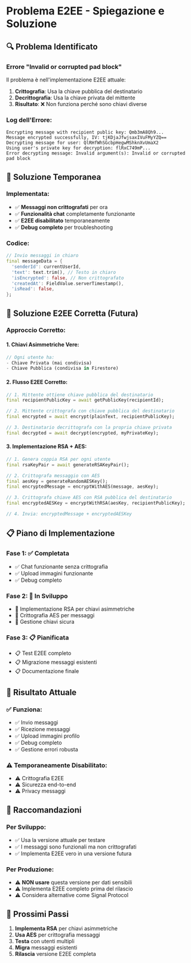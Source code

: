 # Problema E2EE - Spiegazione e Soluzione

## 🔍 Problema Identificato

### **Errore "Invalid or corrupted pad block"**

Il problema è nell'implementazione E2EE attuale:

1. **Crittografia**: Usa la chiave pubblica del destinatario
2. **Decrittografia**: Usa la chiave privata del mittente
3. **Risultato**: ❌ Non funziona perché sono chiavi diverse

### **Log dell'Errore:**
```
Encrypting message with recipient public key: Qmb3mA8Qh9...
Message encrypted successfully, IV: tjKDjaJfwjsaxIVuFMyYZQ==
Decrypting message for user: QlRHfWhSGcbpHegwMShknXvUmaX2
Using user's private key for decryption: flRxC749mP...
Error decrypting message: Invalid argument(s): Invalid or corrupted pad block
```

## 🔧 Soluzione Temporanea

### **Implementata:**
- ✅ **Messaggi non crittografati** per ora
- ✅ **Funzionalità chat** completamente funzionante
- ✅ **E2EE disabilitato** temporaneamente
- ✅ **Debug completo** per troubleshooting

### **Codice:**
```dart
// Invio messaggi in chiaro
final messageData = {
  'senderId': currentUserId,
  'text': text.trim(), // Testo in chiaro
  'isEncrypted': false, // Non crittografato
  'createdAt': FieldValue.serverTimestamp(),
  'isRead': false,
};
```

## 🚀 Soluzione E2EE Corretta (Futura)

### **Approccio Corretto:**

#### **1. Chiavi Asimmetriche Vere:**
```dart
// Ogni utente ha:
- Chiave Privata (mai condivisa)
- Chiave Pubblica (condivisa in Firestore)
```

#### **2. Flusso E2EE Corretto:**
```dart
// 1. Mittente ottiene chiave pubblica del destinatario
final recipientPublicKey = await getPublicKey(recipientId);

// 2. Mittente crittografa con chiave pubblica del destinatario
final encrypted = await encrypt(plainText, recipientPublicKey);

// 3. Destinatario decrittografa con la propria chiave privata
final decrypted = await decrypt(encrypted, myPrivateKey);
```

#### **3. Implementazione RSA + AES:**
```dart
// 1. Genera coppia RSA per ogni utente
final rsaKeyPair = await generateRSAKeyPair();

// 2. Crittografa messaggio con AES
final aesKey = generateRandomAESKey();
final encryptedMessage = encryptWithAES(message, aesKey);

// 3. Crittografa chiave AES con RSA pubblica del destinatario
final encryptedAESKey = encryptWithRSA(aesKey, recipientPublicKey);

// 4. Invia: encryptedMessage + encryptedAESKey
```

## 📋 Piano di Implementazione

### **Fase 1: ✅ Completata**
- ✅ Chat funzionante senza crittografia
- ✅ Upload immagini funzionante
- ✅ Debug completo

### **Fase 2: 🔄 In Sviluppo**
- 🔄 Implementazione RSA per chiavi asimmetriche
- 🔄 Crittografia AES per messaggi
- 🔄 Gestione chiavi sicura

### **Fase 3: 📋 Pianificata**
- 📋 Test E2EE completo
- 📋 Migrazione messaggi esistenti
- 📋 Documentazione finale

## 🎯 Risultato Attuale

### **✅ Funziona:**
- ✅ Invio messaggi
- ✅ Ricezione messaggi
- ✅ Upload immagini profilo
- ✅ Debug completo
- ✅ Gestione errori robusta

### **⚠️ Temporaneamente Disabilitato:**
- ⚠️ Crittografia E2EE
- ⚠️ Sicurezza end-to-end
- ⚠️ Privacy messaggi

## 🔐 Raccomandazioni

### **Per Sviluppo:**
- ✅ Usa la versione attuale per testare
- ✅ I messaggi sono funzionali ma non crittografati
- ✅ Implementa E2EE vero in una versione futura

### **Per Produzione:**
- ⚠️ **NON usare** questa versione per dati sensibili
- ⚠️ Implementa E2EE completo prima del rilascio
- ⚠️ Considera alternative come Signal Protocol

## 🚀 Prossimi Passi

1. **Implementa RSA** per chiavi asimmetriche
2. **Usa AES** per crittografia messaggi
3. **Testa** con utenti multipli
4. **Migra** messaggi esistenti
5. **Rilascia** versione E2EE completa 